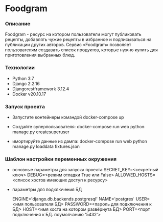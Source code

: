 
# Foodgram
### Описание
Foodgram - ресурс на котором пользователи могут публиковать рецепты, добавлять чужие рецепты в избранное и подписываться на публикации других авторов. Сервис «Foodgram» позволяет пользователям создавать список продуктов, которые нужно купить для приготовления выбранных блюд.
### Технологии
- Python 3.7
- Django 2.2.16
- Djangorestframework 3.12.4
- Docker v20.10.17

### Запуск проекта
- Запустите контейнеры командой docker-compose up

- Создайте суперпользователя:
    docker-compose run web python manage.py createsuperuser
- имортируйте данные из дампа:
    docker-compose run web python manage.py loaddata fixtures.json

### Шаблон настройки переменных окружения
- основные параметры для запуска проекта
    SECRET_KEY=<секретный ключ> 
    DEBUG=<режим отладки True или False>
    ALLOWED_HOSTS=<список хостов имеющих доступ к ресурсу>

- параметры для подключения БД

    ENGINE='django.db.backends.postgresql'
    NAME='postgres'
    USER=<имя пользователя БД>
    PASSWORD=<пароль для подключения к БД>
    HOST=<имя хоста на котором развёрнута БД>
    PORT=<порт подключения к БД. поумолчанию '5432'>